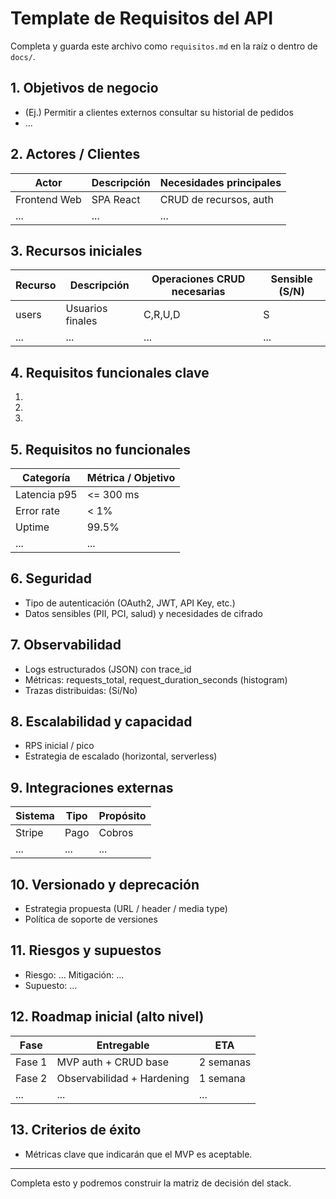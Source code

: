 # Template de Requisitos del API

Completa y guarda este archivo como `requisitos.md` en la raíz o dentro de `docs/`.

## 1. Objetivos de negocio

- (Ej.) Permitir a clientes externos consultar su historial de pedidos
- ...

## 2. Actores / Clientes

| Actor | Descripción | Necesidades principales |
|-------|-------------|-------------------------|
| Frontend Web | SPA React | CRUD de recursos, auth |
| ... | ... | ... |

## 3. Recursos iniciales

| Recurso | Descripción | Operaciones CRUD necesarias | Sensible (S/N) |
|---------|-------------|------------------------------|----------------|
| users | Usuarios finales | C,R,U,D | S |
| ... | ... | ... | ... |

## 4. Requisitos funcionales clave

1.
2.
3.

## 5. Requisitos no funcionales

| Categoría | Métrica / Objetivo |
|-----------|--------------------|
| Latencia p95 | <= 300 ms |
| Error rate | < 1% |
| Uptime | 99.5% |
| ... | ... |

## 6. Seguridad

- Tipo de autenticación (OAuth2, JWT, API Key, etc.)
- Datos sensibles (PII, PCI, salud) y necesidades de cifrado

## 7. Observabilidad

- Logs estructurados (JSON) con trace_id
- Métricas: requests_total, request_duration_seconds (histogram)
- Trazas distribuidas: (Sí/No)

## 8. Escalabilidad y capacidad

- RPS inicial / pico
- Estrategia de escalado (horizontal, serverless)

## 9. Integraciones externas

| Sistema | Tipo | Propósito |
|---------|------|-----------|
| Stripe | Pago | Cobros |
| ... | ... | ... |

## 10. Versionado y deprecación

- Estrategia propuesta (URL / header / media type)
- Política de soporte de versiones

## 11. Riesgos y supuestos

- Riesgo: ... Mitigación: ...
- Supuesto: ...

## 12. Roadmap inicial (alto nivel)

| Fase | Entregable | ETA |
|------|------------|-----|
| Fase 1 | MVP auth + CRUD base | 2 semanas |
| Fase 2 | Observabilidad + Hardening | 1 semana |
| ... | ... | ... |

## 13. Criterios de éxito

- Métricas clave que indicarán que el MVP es aceptable.

---

Completa esto y podremos construir la matriz de decisión del stack.
